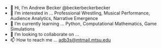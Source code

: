 - 👋 Hi, I’m Andrew Becker @beckerbeckerbecker
- 👀 I’m interested in ... Professional Wrestling, Musical Performance, Audience Analytics, Narrative Emergence
- 🌱 I’m currently learning ... Python, Computational Mathematics, Game Simulations
- 💞️ I’m looking to collaborate on ... 
- 📫 How to reach me ... adb3s@mtmail.mtsu.edu

<!---
beckerbeckerbecker/beckerbeckerbecker is a ✨ special ✨ repository because its `README.md` (this file) appears on your GitHub profile.
You can click the Preview link to take a look at your changes.
--->
